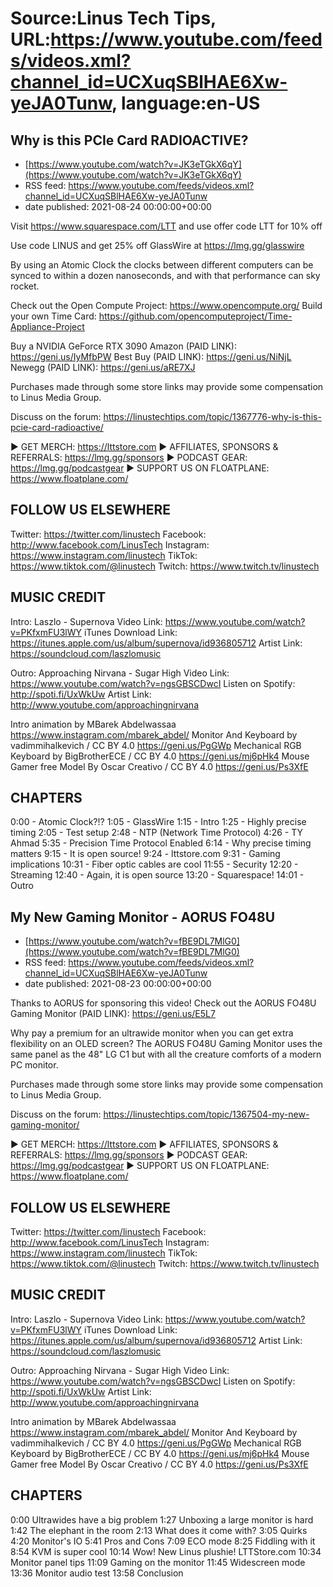 # Source:Linus Tech Tips, URL:https://www.youtube.com/feeds/videos.xml?channel_id=UCXuqSBlHAE6Xw-yeJA0Tunw, language:en-US

## Why is this PCIe Card RADIOACTIVE?
 - [https://www.youtube.com/watch?v=JK3eTGkX6qY](https://www.youtube.com/watch?v=JK3eTGkX6qY)
 - RSS feed: https://www.youtube.com/feeds/videos.xml?channel_id=UCXuqSBlHAE6Xw-yeJA0Tunw
 - date published: 2021-08-24 00:00:00+00:00

Visit https://www.squarespace.com/LTT and use offer code LTT for 10% off

Use code LINUS and get 25% off GlassWire at https://lmg.gg/glasswire

By using an Atomic Clock the clocks between different computers can be synced to within a dozen nanoseconds, and with that performance can sky rocket.

Check out the Open Compute Project: https://www.opencompute.org/
Build your own Time Card: https://github.com/opencomputeproject/Time-Appliance-Project


Buy a NVIDIA GeForce RTX 3090
  Amazon (PAID LINK): https://geni.us/IyMfbPW
  Best Buy (PAID LINK): https://geni.us/NiNjL
  Newegg (PAID LINK): https://geni.us/aRE7XJ

Purchases made through some store links may provide some compensation to Linus Media Group.

Discuss on the forum: https://linustechtips.com/topic/1367776-why-is-this-pcie-card-radioactive/ 

► GET MERCH: https://lttstore.com
► AFFILIATES, SPONSORS & REFERRALS: https://lmg.gg/sponsors
► PODCAST GEAR: https://lmg.gg/podcastgear
► SUPPORT US ON FLOATPLANE: https://www.floatplane.com/

FOLLOW US ELSEWHERE
---------------------------------------------------  
Twitter: https://twitter.com/linustech
Facebook: http://www.facebook.com/LinusTech
Instagram: https://www.instagram.com/linustech
TikTok: https://www.tiktok.com/@linustech
Twitch: https://www.twitch.tv/linustech

MUSIC CREDIT
---------------------------------------------------
Intro: Laszlo - Supernova
Video Link: https://www.youtube.com/watch?v=PKfxmFU3lWY
iTunes Download Link: https://itunes.apple.com/us/album/supernova/id936805712
Artist Link: https://soundcloud.com/laszlomusic

Outro: Approaching Nirvana - Sugar High
Video Link: https://www.youtube.com/watch?v=ngsGBSCDwcI
Listen on Spotify: http://spoti.fi/UxWkUw
Artist Link: http://www.youtube.com/approachingnirvana

Intro animation by MBarek Abdelwassaa https://www.instagram.com/mbarek_abdel/
Monitor And Keyboard by vadimmihalkevich / CC BY 4.0  https://geni.us/PgGWp
Mechanical RGB Keyboard by BigBrotherECE / CC BY 4.0 https://geni.us/mj6pHk4
Mouse Gamer free Model By Oscar Creativo / CC BY 4.0 https://geni.us/Ps3XfE

CHAPTERS
---------------------------------------------------  
0:00 - Atomic Clock?!?
1:05 - GlassWire
1:15 - Intro
1:25 - Highly precise timing
2:05 - Test setup
2:48 - NTP (Network Time Protocol)
4:26 - TY Ahmad
5:35 - Precision Time Protocol Enabled
6:14 - Why precise timing matters
9:15 - It is open source!
9:24 - lttstore.com
9:31 - Gaming implications
10:31 - Fiber optic cables are cool
11:55 - Security
12:20 - Streaming
12:40 - Again, it is open source
13:20 - Squarespace!
14:01 - Outro

## My New Gaming Monitor - AORUS FO48U
 - [https://www.youtube.com/watch?v=fBE9DL7MlG0](https://www.youtube.com/watch?v=fBE9DL7MlG0)
 - RSS feed: https://www.youtube.com/feeds/videos.xml?channel_id=UCXuqSBlHAE6Xw-yeJA0Tunw
 - date published: 2021-08-23 00:00:00+00:00

Thanks to AORUS for sponsoring this video! Check out the AORUS FO48U Gaming Monitor (PAID LINK): https://geni.us/E5L7

Why pay a premium for an ultrawide monitor when you can get extra flexibility on an OLED screen? The AORUS FO48U Gaming Monitor uses the same panel as the 48" LG C1 but with all the creature comforts of a modern PC monitor.

Purchases made through some store links may provide some compensation to Linus Media Group.

Discuss on the forum: https://linustechtips.com/topic/1367504-my-new-gaming-monitor/

► GET MERCH: https://lttstore.com
► AFFILIATES, SPONSORS & REFERRALS: https://lmg.gg/sponsors
► PODCAST GEAR: https://lmg.gg/podcastgear
► SUPPORT US ON FLOATPLANE: https://www.floatplane.com/

FOLLOW US ELSEWHERE
---------------------------------------------------  
Twitter: https://twitter.com/linustech
Facebook: http://www.facebook.com/LinusTech
Instagram: https://www.instagram.com/linustech
TikTok: https://www.tiktok.com/@linustech
Twitch: https://www.twitch.tv/linustech

MUSIC CREDIT
---------------------------------------------------
Intro: Laszlo - Supernova
Video Link: https://www.youtube.com/watch?v=PKfxmFU3lWY
iTunes Download Link: https://itunes.apple.com/us/album/supernova/id936805712
Artist Link: https://soundcloud.com/laszlomusic

Outro: Approaching Nirvana - Sugar High
Video Link: https://www.youtube.com/watch?v=ngsGBSCDwcI
Listen on Spotify: http://spoti.fi/UxWkUw
Artist Link: http://www.youtube.com/approachingnirvana

Intro animation by MBarek Abdelwassaa https://www.instagram.com/mbarek_abdel/
Monitor And Keyboard by vadimmihalkevich / CC BY 4.0  https://geni.us/PgGWp
Mechanical RGB Keyboard by BigBrotherECE / CC BY 4.0 https://geni.us/mj6pHk4
Mouse Gamer free Model By Oscar Creativo / CC BY 4.0 https://geni.us/Ps3XfE

CHAPTERS
---------------------------------------------------  
0:00 Ultrawides have a big problem
1:27 Unboxing a large monitor is hard
1:42 The elephant in the room
2:13 What does it come with? 
3:05 Quirks 
4:20 Monitor's IO
5:41 Pros and Cons
7:09 ECO mode
8:25 Fiddling with it
8:54 KVM is super cool
10:14 Wow! New Linus plushie! LTTStore.com
10:34 Monitor panel tips
11:09 Gaming on the monitor
11:45 Widescreen mode
13:36 Monitor audio test
13:58 Conclusion


